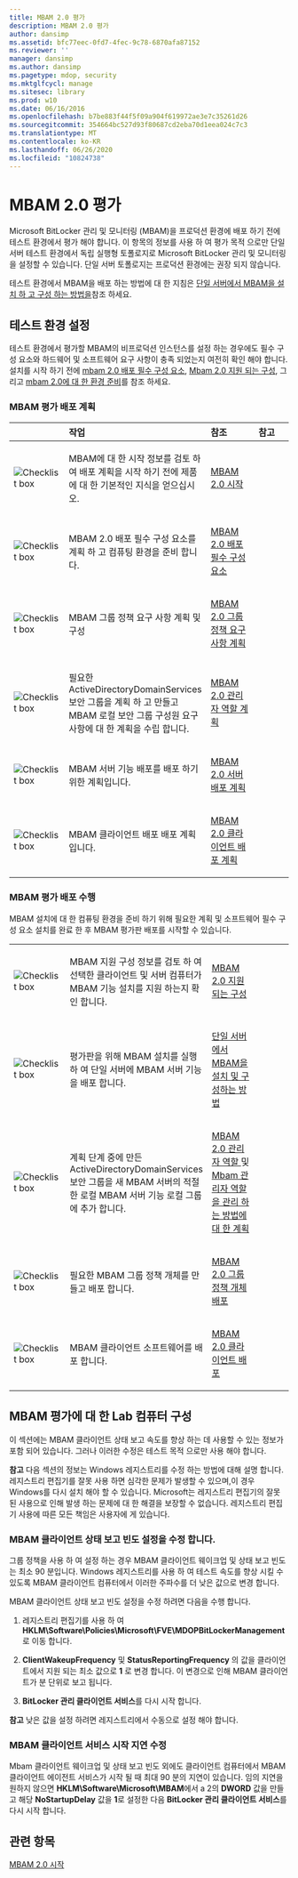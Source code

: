 ```yaml
---
title: MBAM 2.0 평가
description: MBAM 2.0 평가
author: dansimp
ms.assetid: bfc77eec-0fd7-4fec-9c78-6870afa87152
ms.reviewer: ''
manager: dansimp
ms.author: dansimp
ms.pagetype: mdop, security
ms.mktglfcycl: manage
ms.sitesec: library
ms.prod: w10
ms.date: 06/16/2016
ms.openlocfilehash: b7be883f44f5f09a904f619972ae3e7c35261d26
ms.sourcegitcommit: 354664bc527d93f80687cd2eba70d1eea024c7c3
ms.translationtype: MT
ms.contentlocale: ko-KR
ms.lasthandoff: 06/26/2020
ms.locfileid: "10824738"
---
```

# MBAM 2.0 평가


Microsoft BitLocker 관리 및 모니터링 (MBAM)을 프로덕션 환경에 배포 하기 전에 테스트 환경에서 평가 해야 합니다. 이 항목의 정보를 사용 하 여 평가 목적 으로만 단일 서버 테스트 환경에서 독립 실행형 토폴로지로 Microsoft BitLocker 관리 및 모니터링을 설정할 수 있습니다. 단일 서버 토폴로지는 프로덕션 환경에는 권장 되지 않습니다.

테스트 환경에서 MBAM을 배포 하는 방법에 대 한 지침은 [단일 서버에서 MBAM을 설치 하 고 구성 하는 방법을](how-to-install-and-configure-mbam-on-a-single-server-mbam-2.md)참조 하세요.

## 테스트 환경 설정


테스트 환경에서 평가할 MBAM의 비프로덕션 인스턴스를 설정 하는 경우에도 필수 구성 요소와 하드웨어 및 소프트웨어 요구 사항이 충족 되었는지 여전히 확인 해야 합니다. 설치를 시작 하기 전에 [mbam 2.0 배포 필수 구성 요소](mbam-20-deployment-prerequisites-mbam-2.md), [Mbam 2.0 지원 되는 구성](mbam-20-supported-configurations-mbam-2.md), 그리고 [mbam 2.0에 대 한 환경 준비](preparing-your-environment-for-mbam-20-mbam-2.md)를 참조 하세요.

### MBAM 평가 배포 계획

<table>
<colgroup>
<col width="25%" />
<col width="25%" />
<col width="25%" />
<col width="25%" />
</colgroup>
<thead>
<tr class="header">
<th align="left"></th>
<th align="left">작업</th>
<th align="left">참조</th>
<th align="left">참고</th>
</tr>
</thead>
<tbody>
<tr class="odd">
<td align="left"><img src="images/checklistbox.gif" alt="Checklist box" /></td>
<td align="left"><p>MBAM에 대 한 시작 정보를 검토 하 여 배포 계획을 시작 하기 전에 제품에 대 한 기본적인 지식을 얻으십시오.</p></td>
<td align="left"><p><a href="getting-started-with-mbam-20-mbam-2.md" data-raw-source="[Getting Started with MBAM 2.0](getting-started-with-mbam-20-mbam-2.md)">MBAM 2.0 시작</a></p></td>
<td align="left"><p></p></td>
</tr>
<tr class="even">
<td align="left"><img src="images/checklistbox.gif" alt="Checklist box" /></td>
<td align="left"><p>MBAM 2.0 배포 필수 구성 요소를 계획 하 고 컴퓨팅 환경을 준비 합니다.</p></td>
<td align="left"><p><a href="mbam-20-deployment-prerequisites-mbam-2.md" data-raw-source="[MBAM 2.0 Deployment Prerequisites](mbam-20-deployment-prerequisites-mbam-2.md)">MBAM 2.0 배포 필수 구성 요소</a></p></td>
<td align="left"><p></p></td>
</tr>
<tr class="odd">
<td align="left"><img src="images/checklistbox.gif" alt="Checklist box" /></td>
<td align="left"><p>MBAM 그룹 정책 요구 사항 계획 및 구성</p></td>
<td align="left"><p><a href="planning-for-mbam-20-group-policy-requirements-mbam-2.md" data-raw-source="[Planning for MBAM 2.0 Group Policy Requirements](planning-for-mbam-20-group-policy-requirements-mbam-2.md)">MBAM 2.0 그룹 정책 요구 사항 계획</a></p></td>
<td align="left"><p></p></td>
</tr>
<tr class="even">
<td align="left"><img src="images/checklistbox.gif" alt="Checklist box" /></td>
<td align="left"><p>필요한 ActiveDirectoryDomainServices 보안 그룹을 계획 하 고 만들고 MBAM 로컬 보안 그룹 구성원 요구 사항에 대 한 계획을 수립 합니다.</p></td>
<td align="left"><p><a href="planning-for-mbam-20-administrator-roles-mbam-2.md" data-raw-source="[Planning for MBAM 2.0 Administrator Roles](planning-for-mbam-20-administrator-roles-mbam-2.md)">MBAM 2.0 관리자 역할 계획</a></p></td>
<td align="left"><p></p></td>
</tr>
<tr class="odd">
<td align="left"><img src="images/checklistbox.gif" alt="Checklist box" /></td>
<td align="left"><p>MBAM 서버 기능 배포를 배포 하기 위한 계획입니다.</p></td>
<td align="left"><p><a href="planning-for-mbam-20-server-deployment-mbam-2.md" data-raw-source="[Planning for MBAM 2.0 Server Deployment](planning-for-mbam-20-server-deployment-mbam-2.md)">MBAM 2.0 서버 배포 계획</a></p></td>
<td align="left"><p></p></td>
</tr>
<tr class="even">
<td align="left"><img src="images/checklistbox.gif" alt="Checklist box" /></td>
<td align="left"><p>MBAM 클라이언트 배포 배포 계획입니다.</p></td>
<td align="left"><p><a href="planning-for-mbam-20-client-deployment-mbam-2.md" data-raw-source="[Planning for MBAM 2.0 Client Deployment](planning-for-mbam-20-client-deployment-mbam-2.md)">MBAM 2.0 클라이언트 배포 계획</a></p></td>
<td align="left"><p></p></td>
</tr>
</tbody>
</table>

 

### MBAM 평가 배포 수행

MBAM 설치에 대 한 컴퓨팅 환경을 준비 하기 위해 필요한 계획 및 소프트웨어 필수 구성 요소 설치를 완료 한 후 MBAM 평가판 배포를 시작할 수 있습니다.

<table>
<colgroup>
<col width="25%" />
<col width="25%" />
<col width="25%" />
<col width="25%" />
</colgroup>
<tbody>
<tr class="odd">
<td align="left"><img src="images/checklistbox.gif" alt="Checklist box" /></td>
<td align="left"><p>MBAM 지원 구성 정보를 검토 하 여 선택한 클라이언트 및 서버 컴퓨터가 MBAM 기능 설치를 지원 하는지 확인 합니다.</p></td>
<td align="left"><p><a href="mbam-20-supported-configurations-mbam-2.md" data-raw-source="[MBAM 2.0 Supported Configurations](mbam-20-supported-configurations-mbam-2.md)">MBAM 2.0 지원되는 구성</a></p></td>
<td align="left"><p></p></td>
</tr>
<tr class="even">
<td align="left"><img src="images/checklistbox.gif" alt="Checklist box" /></td>
<td align="left"><p>평가판을 위해 MBAM 설치를 실행 하 여 단일 서버에 MBAM 서버 기능을 배포 합니다.</p></td>
<td align="left"><p><a href="how-to-install-and-configure-mbam-on-a-single-server-mbam-2.md" data-raw-source="[How to Install and Configure MBAM on a Single Server](how-to-install-and-configure-mbam-on-a-single-server-mbam-2.md)">단일 서버에서 MBAM을 설치 및 구성하는 방법</a></p></td>
<td align="left"><p></p></td>
</tr>
<tr class="odd">
<td align="left"><img src="images/checklistbox.gif" alt="Checklist box" /></td>
<td align="left"><p>계획 단계 중에 만든 ActiveDirectoryDomainServices 보안 그룹을 새 MBAM 서버의 적절 한 로컬 MBAM 서버 기능 로컬 그룹에 추가 합니다.</p></td>
<td align="left"><p><a href="planning-for-mbam-20-administrator-roles-mbam-2.md" data-raw-source="[Planning for MBAM 2.0 Administrator Roles](planning-for-mbam-20-administrator-roles-mbam-2.md)">MBAM 2.0 관리자 역할 </a> 및 <a href="how-to-manage-mbam-administrator-roles-mbam-2.md" data-raw-source="[How to Manage MBAM Administrator Roles](how-to-manage-mbam-administrator-roles-mbam-2.md)"> Mbam 관리자 역할을 관리 하는 방법에 대 한 계획</a></p></td>
<td align="left"><p></p></td>
</tr>
<tr class="even">
<td align="left"><img src="images/checklistbox.gif" alt="Checklist box" /></td>
<td align="left"><p>필요한 MBAM 그룹 정책 개체를 만들고 배포 합니다.</p></td>
<td align="left"><p><a href="deploying-mbam-20-group-policy-objects-mbam-2.md" data-raw-source="[Deploying MBAM 2.0 Group Policy Objects](deploying-mbam-20-group-policy-objects-mbam-2.md)">MBAM 2.0 그룹 정책 개체 배포</a></p></td>
<td align="left"><p></p></td>
</tr>
<tr class="odd">
<td align="left"><img src="images/checklistbox.gif" alt="Checklist box" /></td>
<td align="left"><p>MBAM 클라이언트 소프트웨어를 배포 합니다.</p></td>
<td align="left"><p><a href="deploying-the-mbam-20-client-mbam-2.md" data-raw-source="[Deploying the MBAM 2.0 Client](deploying-the-mbam-20-client-mbam-2.md)">MBAM 2.0 클라이언트 배포</a></p></td>
<td align="left"><p></p></td>
</tr>
</tbody>
</table>

 

## MBAM 평가에 대 한 Lab 컴퓨터 구성


이 섹션에는 MBAM 클라이언트 상태 보고 속도를 향상 하는 데 사용할 수 있는 정보가 포함 되어 있습니다. 그러나 이러한 수정은 테스트 목적 으로만 사용 해야 합니다.

**참고**  다음 섹션의 정보는 Windows 레지스트리를 수정 하는 방법에 대해 설명 합니다. 레지스트리 편집기를 잘못 사용 하면 심각한 문제가 발생할 수 있으며,이 경우 Windows를 다시 설치 해야 할 수 있습니다. Microsoft는 레지스트리 편집기의 잘못 된 사용으로 인해 발생 하는 문제에 대 한 해결을 보장할 수 없습니다. 레지스트리 편집기 사용에 따른 모든 책임은 사용자에 게 있습니다.

 

### MBAM 클라이언트 상태 보고 빈도 설정을 수정 합니다.

그룹 정책을 사용 하 여 설정 하는 경우 MBAM 클라이언트 웨이크업 및 상태 보고 빈도는 최소 90 분입니다. Windows 레지스트리를 사용 하 여 테스트 속도를 향상 시킬 수 있도록 MBAM 클라이언트 컴퓨터에서 이러한 주파수를 더 낮은 값으로 변경 합니다.

MBAM 클라이언트 상태 보고 빈도 설정을 수정 하려면 다음을 수행 합니다.

1.  레지스트리 편집기를 사용 하 여 **HKLM\\Software\\Policies\\Microsoft\\FVE\\MDOPBitLockerManagement**로 이동 합니다.

2.  **ClientWakeupFrequency** 및 **StatusReportingFrequency** 의 값을 클라이언트에서 지원 되는 최소 값으로 **1** 로 변경 합니다. 이 변경으로 인해 MBAM 클라이언트가 분 단위로 보고 됩니다.

3.  **BitLocker 관리 클라이언트 서비스**를 다시 시작 합니다.

**참고**  낮은 값을 설정 하려면 레지스트리에서 수동으로 설정 해야 합니다.

 

### MBAM 클라이언트 서비스 시작 지연 수정

Mbam 클라이언트 웨이크업 및 상태 보고 빈도 외에도 클라이언트 컴퓨터에서 MBAM 클라이언트 에이전트 서비스가 시작 될 때 최대 90 분의 지연이 있습니다. 임의 지연을 원하지 않으면 **HKLM\\Software\\Microsoft\\MBAM**에서 a 2의 **DWORD** 값을 만들고 해당 **NoStartupDelay** 값을 **1**로 설정한 다음 **BitLocker 관리 클라이언트 서비스**를 다시 시작 합니다.

## 관련 항목


[MBAM 2.0 시작](getting-started-with-mbam-20-mbam-2.md)

 

 





